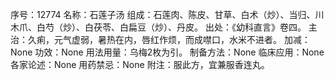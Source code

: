 序号：12774
名称：石莲子汤
组成：石莲肉、陈皮、甘草、白术（炒）、当归、川木爪、白芍（炒）、白茯苓、白扁豆（炒）、丹皮。
出处：《幼科直言》卷四。
主治：久痢，元气虚弱，暑热在内，唇红作烦，而成噤口，水米不进者。
加减：None
功效：None
用法用量：乌梅2枚为引。
制备方法：None
临床应用：None
各家论述：None
用药禁忌：None
附注：服此方，宜兼服香连丸。
